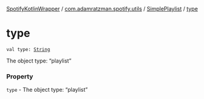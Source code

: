 [SpotifyKotlinWrapper](../../index.md) / [com.adamratzman.spotify.utils](../index.md) / [SimplePlaylist](index.md) / [type](./type.md)

# type

`val type: `[`String`](https://kotlinlang.org/api/latest/jvm/stdlib/kotlin/-string/index.html)

The object type: “playlist”

### Property

`type` - The object type: “playlist”